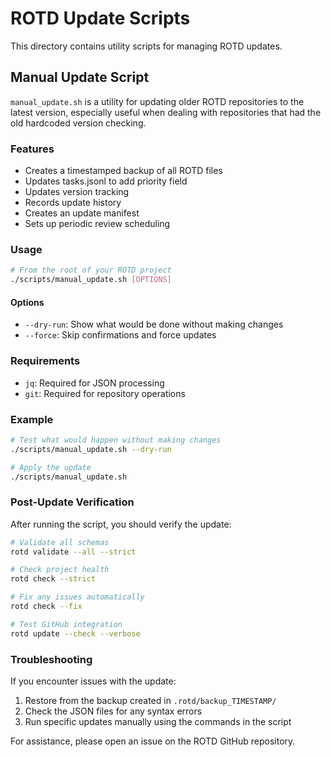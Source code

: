 # ROTD Update Scripts

This directory contains utility scripts for managing ROTD updates.

## Manual Update Script

`manual_update.sh` is a utility for updating older ROTD repositories to the latest version, especially useful when dealing with repositories that had the old hardcoded version checking.

### Features

- Creates a timestamped backup of all ROTD files
- Updates tasks.jsonl to add priority field
- Updates version tracking
- Records update history
- Creates an update manifest
- Sets up periodic review scheduling

### Usage

```bash
# From the root of your ROTD project
./scripts/manual_update.sh [OPTIONS]
```

#### Options

- `--dry-run`: Show what would be done without making changes
- `--force`: Skip confirmations and force updates

### Requirements

- `jq`: Required for JSON processing
- `git`: Required for repository operations

### Example

```bash
# Test what would happen without making changes
./scripts/manual_update.sh --dry-run

# Apply the update
./scripts/manual_update.sh
```

### Post-Update Verification

After running the script, you should verify the update:

```bash
# Validate all schemas
rotd validate --all --strict

# Check project health
rotd check --strict

# Fix any issues automatically
rotd check --fix

# Test GitHub integration
rotd update --check --verbose
```

### Troubleshooting

If you encounter issues with the update:

1. Restore from the backup created in `.rotd/backup_TIMESTAMP/`
2. Check the JSON files for any syntax errors
3. Run specific updates manually using the commands in the script

For assistance, please open an issue on the ROTD GitHub repository.